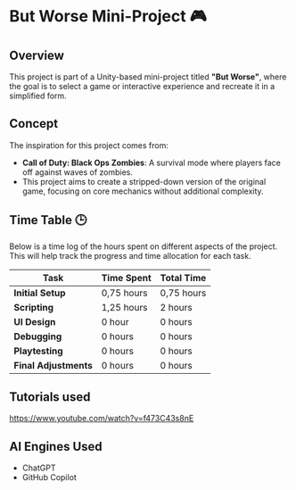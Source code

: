 # But Worse Mini-Project 🎮

## Overview
This project is part of a Unity-based mini-project titled **"But Worse"**, where the goal is to select a game or interactive experience and recreate it in a simplified form.

## Concept
The inspiration for this project comes from:
- **Call of Duty: Black Ops Zombies**: A survival mode where players face off against waves of zombies.
- This project aims to create a stripped-down version of the original game, focusing on core mechanics without additional complexity.

## Time Table 🕒
Below is a time log of the hours spent on different aspects of the project. This will help track the progress and time allocation for each task.

| **Task**                | **Time Spent**  | **Total Time**  |
|-------------------------|-----------------|-----------------|
| **Initial Setup**       | 0,75 hours      | 0,75 hours      |
| **Scripting**           | 1,25 hours      | 2 hours         |
| **UI Design**           | 0 hour          | 0 hours         |
| **Debugging**           | 0 hours         | 0 hours         |
| **Playtesting**         | 0 hours         | 0 hours         |
| **Final Adjustments**   | 0 hours         | 0 hours         |

## Tutorials used
https://www.youtube.com/watch?v=f473C43s8nE

## AI Engines Used
- ChatGPT
- GitHub Copilot